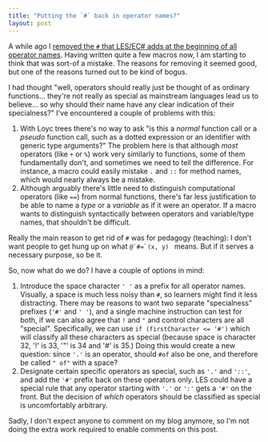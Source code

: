 ```yaml
---
title: "Putting the `#` back in operator names?"
layout: post
---
```


A while ago I [removed the `#` that LES/EC# adds at the beginning of all operator names](http://loyc.net/2014/in-operator-names-to-be-removed.html). Having written quite a few macros now, I am starting to think that was sort-of a mistake. The reasons for removing it seemed good, but one of the reasons turned out to be kind of bogus.

I had thought "well, operators should really just be thought of as ordinary functions... they're not really as special as mainstream languages lead us to believe... so why should their name have any clear indication of their specialness?" I've encountered a couple of problems with this:

1. With Loyc trees there's no way to ask "is this a _normal_ function call or a _pseudo_ function call, such as a dotted expression or an identifier with generic type arguments?" The problem here is that although _most_ operators (like `+` or `%`) work very similarly to functions, some of them fundamentally don't, and sometimes we need to tell the difference. For instance, a macro could easily mistake `.` and `::` for method names, which would nearly always be a mistake.
2. Although arguably there's little need to distinguish computational operators (like `==`) from normal functions, there's far less justification to be able to name a _type_ or a _variable_ as if it were an operator. If a macro wants to distinguish syntactically between operators and variable/type names, that shouldn't be difficult.

Really the main reason to get rid of `#` was for pedagogy (teaching): I don't want people to get hung up on what ``@`#=`(x, y) `` means. But if it serves a necessary purpose, so be it.

So, now what do we do? I have a couple of options in mind:

1. Introduce the space character `' '` as a prefix for all operator names. Visually, a space is much less noisy than `#`, so learners might find it less distracting. There may be reasons to want two separate "specialness" prefixes (`'#'` and `' '`), and a single machine instruction can test for both, if we can also agree that `!` and `"` and control characters are all "special". Specifically, we can use `if (firstCharacter <= '#')` which will classify all these characters as special (because space is character 32, '!' is 33, '"' is 34 and '#' is 35.) Doing this would create a new question: since `'.'` is an operator, should `#of` also be one, and therefore be called `" of"` with a space?
2. Designate certain specific operators as special, such as `'.'` and `'::'`, and add the `'#'` prefix back on these operators only. LES could have a special rule that any operator starting with `'.'` or `':'` gets a `'#'` on the front. But the decision of _which_ operators should be classified as special is uncomfortably arbitrary.

Sadly, I don't expect anyone to comment on my blog anymore, so I'm not doing the extra work required to enable comments on this post.
